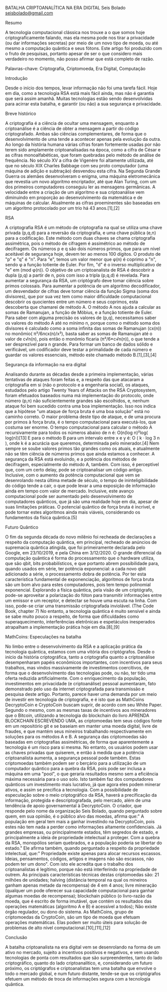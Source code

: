 BATALHA CRIPTOANALÍTICA NA ERA DIGITAL
Seis Bolado
seisbolado@gmail.com

Resumo

A tecnologia computacional clássica nos trouxe a o que somos hoje criptograficamente falando, mas ela mesma pode nos tirar a privacidade (ou dar informações secretas) por meio de um novo tipo de moeda, ou até mesmo a computação quântica e seus fótons. Este artigo foi produzido com o fruto de pesquisas, portanto apesar de ser o que considero mais verdadeiro no momento, não posso afirmar que está completo de razão. 

Palavras-chave: Criptografia, Criptomoeda, Era Digital, Computação

Introdução

Desde o início dos tempos, levar informação não foi uma tarefa fácil. Hoje em dia, como a tecnologia RSA está mais fácil ainda, mas não é garantia que será assim amanhã. Muitas tecnologias estão sendo desenvolvidas para acirrar esta batalha, e garantir (ou não) a sua segurança e privacidade.

Breve histórico

A criptografia é a ciência de ocultar uma mensagem, enquanto a criptoanálise é a ciência de obter a mensagem a partir do código criptografado. Ambas são ciências complementares, de forma que o desenvolvimento de uma tende a acontecer apenas pela evolução da outra. 
    Ao longo da história humana várias cifras foram fortemente usadas por não terem sido amplamente criptoanalisadas na época, como a cifra de César e as cifras monoalfabéticas, que foram quebradas pelo método de análise de frequência. No século XV a cifra de Vigenère foi altamente utilizada, até que no século XIX Charles Babbage com seu proto computador (uma máquina de adição e subtração) desvendou esta cifra. Na Segunda Grande Guerra os alemães desenvolveram o enigma, uma máquina eletromecânica que revestia um novo algoritmo encriptador, até que Alan Turing, com um dos primeiros computadores conseguiu ler as mensagens germânicas.
  A velocidade entre a criação de um algoritmo e sua criptoanálise vem diminuindo em proporção ao desenvolvimento da matemática e de máquinas de calcular. Atualmente as cifras proeminentes são baseadas em um algoritmo protocolado por um trio há 43 anos.[1],[2]

RSA

A criptografia RSA é um método de criptografia na qual se utiliza uma chave privada (p,q,d) para a reversão da criptografia, e uma chave pública (e,n) para a codificação. Este método com duas chaves se chama criptografia assimétrica, pois o método de cifragem é assimétrico ao método de decifragem.
    Os números p e q são dois números primos, que para um nível aceitável de segurança hoje, devem ter ao menos 100 dígitos. O produto de "p" e "q" é "n". Para "e", temos um valor menor que φ(n) é coprimo a "n", sendo φ a função totiente de Euler. Por fim, "d" é o inverso multiplicativo de "e" em (mod φ(n)).
   O objetivo de um criptoanalista de RSA é descobrir a dupla (p,q) a partir de n, pois com isso a tripla (p,q,d) é revelada. Para aumentar a segurança da RSA, um criptógrafo deve tomar ciência sobre primos colossais. 
    Para aumentar a potência de um algoritmo decodificador, um desvendador de cifras deve tomar ciência da função Sigma (soma dos divisores), que por sua vez tem como maior dificuldade computacional descobrir os quocientes entre um número e seus coprimos, esta descoberta que chamarei de método A.
        O método A nos ajuda a calcular as somas de Ramanujan, a função de Möbius, e a função totiente de Euler.
    Para saber com alguma precisão os valores de (p,q), necessitamos saber os valores do método A até  no mínimo n, porque como o método soma dos divisores é calculado como a soma infinita das somas de Ramanujan (cx(n)) no monômio( π²/6*n*cx(n)/x²), basta saber as somas de Ramanujan até o valor de c√n(n), pois então o monômio ficaria (π²/6*c√n(n)), o que tende a ser desprezível para n grande. 
     Para formar um banco de dados sólido e verificável, um codificador deve testar a primalidade de cada número e guardar os valores essenciais, método este chamado método B.[1],[3],[4]

Segurança da informação na era digital

Analisando durante as décadas desde a primeira implementação, várias tentativas de ataques foram feitas e, a respeito das que atacaram a criptografia em si (não o protocolo e a engenharia social), os ataques, estudados pelo artigo Twenty Years of Attacks on the RSA Cryptosystem, foram efetuados baseados numa má implementação do protocolo, onde número (p,n) não suficientemente grandes são escolhidos, e, nenhum ataque foi bem sucedido contra uma boa implementação. Isso nos indica que a hipótese "um ataque de força bruta é uma boa solução" está no caminho correto.
    O maior problema deste tipo de ataque, e de uma procura por primos à força bruta, é o tempo computacional para executá-los, que costuma ser enorme. 
  O tempo computacional para calcular o método A recursivamente para todos os números abaixo de n é: O(n(log n)²log( log(n))[13]
    E para o método B para um intervalo entre x e y é: O ( k · log 3 n ), onde k é a acurácia que queremos, determinada pelo minerador.[4]
  Nem sempre se soube valores primos tão grandes como os atuais, e atualmente não se têm ciência de números primos que ainda estamos a conhecer. A segurança da RSA está evoluindo, e a potência dos métodos de decifragem, especialmente do método A, também. Com isso, é perceptível que, com um certo delay, pode se criptoanalisar um código antigo. Inclusive, com o aumento da potência computacional que vem se desenrolando nesta última metade de século, o tempo de ininteligibilidade do código tende a cair, o que pode levar a uma exposição de informação ainda em tempo com valor de mercado. 
    Inclusive, este avanço computacional pode ser aumentado pelo desenvolvimento de computadores quânticos, que já são uma realidade hoje em dia, apesar de suas limitações práticas. O potencial quântico de força bruta é incrível, e pode tornar estes algoritmos ainda mais viáveis, considerando os fundamentos da física quântica.[5]

Futuro Quântico

O fim da segunda década do novo milênio foi recheada de declarações a respeito da computação quântica, em principal, recheado de anúncios de supremacia quântica atingida, que foi primeiramente declarada pelo Google, em 23/10/2019, e pela China em 3/12/2020. O grande diferencial da computação quântica é forma do processamento que o hardware utiliza, que são qbit, bits probabilísticos, e que portanto abrem possibilidade para, quando usados em série, ter potência exponencial: a cada novo qbit adicionado a série, o processamento dobra de potência.
   Por ter esta característica fundamental de exponenciação, algoritmos de força bruta são um bom alvo para estes computadores, pois tem tempo polinomial exponencial.
   Explorando a física quântica, pela visão de um criptógrafo, pode-se aproveitar a polarização do fóton para transmitir informações entre um emissor e um receptor, e detectar se houve uma escuta na linha. Com isso, pode-se criar uma transmissão criptografada inviolável. (The Code Book, chapter 7)
    No entanto, a tecnologia quântica é muito sensível e ainda se sabe muito pouco a respeito, de forma que dificuldades como superaquecimento, interferências eletrônicas e espetáculos inesperados atrapalham a implementação prática hoje em dia.[8],[9]

MathCoins: Especulações na batalha

No limbo entre o desenvolvimento da RSA e a aplicação prática da tecnologia quântica, estamos com uma vitória dos criptógrafos. Desde o início da história criptográfica, tanto a criptografia quanto a criptoanálise desempenharam papéis econômicos importantes, com incentivos para seus trabalhos, mas vindos massivamente de investimentos coercitivos, de forma que o desenvolvimento das tecnologias pode, ou não, ter tido uma oferta reduzida artificialmente. Com o enriquecimento da população, investimentos em privacidade (e criptoanálise) pessoal aumentaram, fato demonstrado pelo uso da internet criptografada para transmissão e pesquisa deste artigo. 
    Portanto, parece haver uma demanda por um meio de investir em tecnologia de criptografia, e é isto que as MathCoins DecryptoCoin e CryptoCoin buscam suprir, de acordo com seu White Paper. Segundo o mesmo, com as mesmas taxas de incentivos aos mineradores que o Bitcoin, utilizando a tecnologia do blockchain do livro APRENDA BLOCKCHAIN ESCREVENDO UMA, as criptomoedas tem seus códigos fonte em um repositório git e se baseiam em manter uma moeda digital, livre de fraudes, e que mantém seus mineiros trabalhando respectivamente em soluções para os métodos A e B.
    A segurança das criptomoedas são baseadas em criptografias assimétricas, de forma que aparentemente a tecnologia é um risco para si mesma. No entanto, os usuários podem usar as chaves privadas que quiserem, e então à medida que a potência criptoanalista aumenta, a segurança pessoal pode também. Estas criptomoedas também podem ser o berçário para a utilização de um computador quântico para a quebra da RSA, pois pode ser inclusa a máquina em uma "pool", o que geraria resultados mesmo sem a eficiência máxima necessária para o uso solo. Isto também faz dos computadores quânticos um investimento mais lucrativo, já que agora eles podem minerar ativos, e assim se precifica a tecnologia.
    Com a possibilidade de especulação sobre o meio criptográfico da RSA, haverá a precificação da informação, protegida e descriptografada, pelo mercado, além de uma tendência de apoio governamental à DecryptoCoin. O criador, que responde pelo nome da organização Seis Bolado, quando perguntado sobre quem, em sua opinião, é o público alvo das moedas, afirma que:" A população em geral tem mais a ganhar investindo na DecryptoCoin, pois estes não tem nada a perder como informações altamente confidenciais. Já grandes empresas, ou principalmente estados, têm segredos de estado, e principalmente a ideia de propriedade intelectual a proteger. Com a quebra da RSA, monopólios seriam quebrados, e a população poderia se libertar do estado." Ele afirma também, quando perguntado a respeito da propriedade intelectual, que:" Propriedade existe apenas para alocar recursos escassos. Ideias, pensamentos, códigos, artigos e imagens não são escassos, não podem ter um dono". Com isto ele acredita que o trabalho dos criptoanalistas é legítimo, porque não está interferindo na propriedade de outrem.
     As principais características técnicas destas criptomoedas são: 21 milhões de unidades; halving (distância temporal na qual os mineiros ganham apenas metade da recompensa) de 4 em 4 anos; livre mineração (qualquer um pode oferecer sua capacidade computacional para ganhar algumas moedas de recompensa); blockchain público (o livro-razão da moeda, que é escrito de forma imutável, que contém os resultados das operações matemáticas (algoritmo A e B) é acessível a todos); Não existe órgão regulador, ou dono do sistema.
    As MathCoins, grupo de criptomoedas da CryptoCoin, são um tipo de moeda que efetuam operações matemáticas. Elas podem ser muito úteis para solução de problemas de alto nível computacional.[10],[11],[12]

Conclusão

A batalha criptoanalista na era digital vem se desenrolando na forma de um ativo no mercado, sujeito a incentivos positivos e negativos, e vem usando tecnologias de ponta com resultados que são surpreendentes, tanto do lado criptográfico, quanto do lado criptoanalítico, e, considerando um futuro próximo, os criptógrafos e criptoanalistas tem uma batalha que envolve o todo o mercado global, e num futuro distante, tende-se que os criptógrafos efetuem um método de troca de informações segura com a tecnologia quântica.
